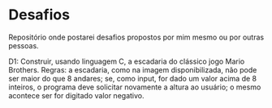 # Desafios
Repositório onde postarei desafios propostos por mim mesmo ou por outras pessoas. 

D1: Construir, usando linguagem C, a escadaria do clássico jogo Mario Brothers.
Regras: a escadaria, como na imagem disponibilizada, não pode ser maior do que 8 andares; se, como input, for dado um valor acima de 8 inteiros, o programa deve solicitar novamente a altura ao usuário; o mesmo acontece ser for digitado valor negativo.
